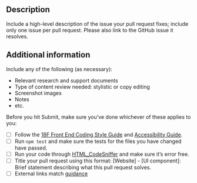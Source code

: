 <!-- Please feel free to remove whatever sections/lines in this aren’t relevant.

Use the title line as the title of your pull request, then delete these lines.

## Title line template: [Title]: Brief description

UI components: For pull requests that impact the look, feel, or functionality of USWDS itself, please open a pull request on the web-design-standards repo (https://github.com/uswds/uswds-site).

-->

## Description

Include a high-level description of the issue your pull request fixes; include only one issue per pull request. Please also link to the GitHub issue it resolves.

## Additional information

Include any of the following (as necessary):

* Relevant research and support documents
* Type of content review needed: stylistic or copy editing
* Screenshot images
* Notes
* etc.

Before you hit Submit, make sure you’ve done whichever of these applies to you:

- [ ] Follow the [18F Front End Coding Style Guide](https://pages.18f.gov/frontend/) and [Accessibility Guide](https://pages.18f.gov/accessibility/checklist/).
- [ ] Run `npm test` and make sure the tests for the files you have changed have passed.
- [ ] Run your code through [HTML_CodeSniffer](http://squizlabs.github.io/HTML_CodeSniffer/) and make sure it’s error free.
- [ ] Title your pull request using this format: [Website] - [UI component]: Brief statement describing what this pull request solves.
- [ ] External links match [guidance](https://designsystem.digital.gov/components/link/#link-guidance)
